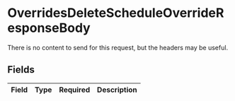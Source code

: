 # OverridesDeleteScheduleOverrideResponseBody

There is no content to send for this request, but the headers may be useful. 


## Fields

| Field       | Type        | Required    | Description |
| ----------- | ----------- | ----------- | ----------- |
